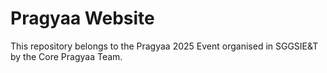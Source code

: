 # Pragyaa Website

This repository belongs to the Pragyaa 2025 Event organised in SGGSIE&T by the Core Pragyaa Team.


